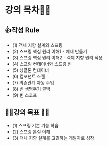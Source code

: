 # 강의 목차👩‍💻

## 👍작성 Rule

- (1) 객체 지향 설계와 스프링
- (2) 스프링 핵심 원리 이해1 - 예제 만들기
- (3) 스프링 핵심 원리 이해2 - 객체 지향 원리 적용
- (4) 스프링 컨테이너와 스프링 빈
- (5) 싱글톤 컨테이너
- (6) 컴포넌트 스캔
- (7) 의존관계 자동 주입
- (8) 빈 생명주기 콜백
- (9) 빈 스코프

## 👨‍🎓강의 목표 👩‍🎓
- (1) 스프링 기본 기능 학습
- (2) 스프링 본질 이해
- (3) 객체 지향 설계를 고민하는 개발자로 성장
